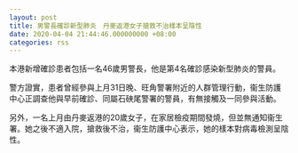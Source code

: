```yaml
---
layout: post
title: 男警長確診新型肺炎　丹麥返港女子搶救不治樣本呈陰性
date: 2020-04-04 21:44:46.000000000 +08:00
categories: rss
---
```


本港新增確診患者包括一名46歲男警長，他是第4名確診感染新型肺炎的警員。

警方證實，患者曾經參與上月31日晚、旺角警署附近的人群管理行動，衞生防護中心正調查他與早前確診、同屬石硤尾警署的警員，有無接觸及一同參與活動。

另外，一名上月由丹麥返港的20歲女子，在家居檢疫期間發燒，但並無通知衞生署。她之後不適入院，搶救後不治，衞生防護中心表示，她的樣本對病毒檢測呈陰性。
